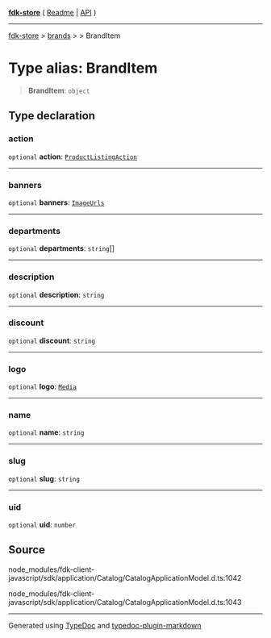 [**fdk-store**](../../../README.md) ( [Readme](../../../README.md) \| [API](../../../API.md) )

---

[fdk-store](../../../API.md) > [brands](../../README.md) > [<internal>](../README.md) > BrandItem

# Type alias: BrandItem

> **BrandItem**: `object`

## Type declaration

### action

`optional` **action**: [`ProductListingAction`](type-alias.ProductListingAction.md)

---

### banners

`optional` **banners**: [`ImageUrls`](type-alias.ImageUrls.md)

---

### departments

`optional` **departments**: `string`[]

---

### description

`optional` **description**: `string`

---

### discount

`optional` **discount**: `string`

---

### logo

`optional` **logo**: [`Media`](type-alias.Media.md)

---

### name

`optional` **name**: `string`

---

### slug

`optional` **slug**: `string`

---

### uid

`optional` **uid**: `number`

## Source

node_modules/fdk-client-javascript/sdk/application/Catalog/CatalogApplicationModel.d.ts:1042

node_modules/fdk-client-javascript/sdk/application/Catalog/CatalogApplicationModel.d.ts:1043

---

Generated using [TypeDoc](https://typedoc.org/) and [typedoc-plugin-markdown](https://www.npmjs.com/package/typedoc-plugin-markdown)
